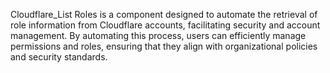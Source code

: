 Cloudflare_List Roles is a component designed to automate the retrieval of role information from Cloudflare accounts, facilitating security and account management. By automating this process, users can efficiently manage permissions and roles, ensuring that they align with organizational policies and security standards.

